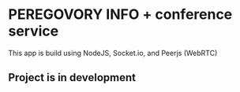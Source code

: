 # PEREGOVORY INFO + conference service

This app is build using NodeJS, Socket.io, and Peerjs (WebRTC)

## Project is in development
